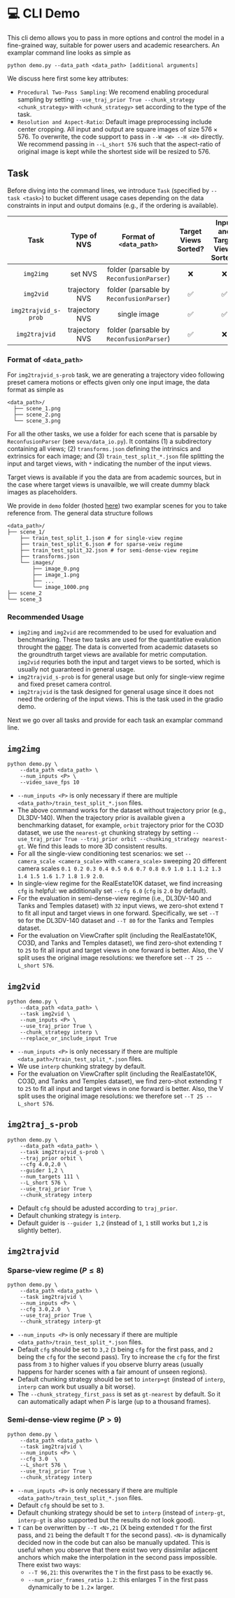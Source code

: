 # :computer: CLI Demo

This cli demo allows you to pass in more options and control the model in a fine-grained way, suitable for power users and academic researchers. An examplar command line looks as simple as 
```
python demo.py --data_path <data_path> [additional arguments]
```

We discuss here first some key attributes:
- `Procedural Two-Pass Sampling`: We recomend enabling procedural sampling by setting `--use_traj_prior True --chunk_strategy <chunk_strategy>` with `<chunk_strategy>` set according to the type of the task.
- `Resolution and Aspect-Ratio`: Default image preprocessing include center cropping. All input and output are square images of size $576\times 576$. To overwrite, the code support to pass in `--W <W> --H <H>` directly. We recommend passing in `--L_short 576` such that the aspect-ratio of original image is kept while the shortest side will be resized to $576$.

## Task

Before diving into the command lines, we introduce `Task` (specified by `--task <task>`) to bucket different usage cases depending on the data constraints in input and output domains (e.g., if the ordering is available).

| Task | Type of NVS | Format of `<data_path>` | Target Views Sorted? | Input and Target Views Sorted? | Recommended Usage |
|:--------:|:--------:|:--------:|:--------:|:--------:| :--------:| 
| `img2img`   | set NVS     | folder (parsable by `ReconfusionParser`)     | :x:     | :x:     | evaluation, benchmarking |
| `img2vid`    | trajectory NVS     | folder (parsable by `ReconfusionParser`)     | :white_check_mark:     | :white_check_mark:     | evaluation, benchmarking
| `img2trajvid_s-prob`    | trajectory NVS     | single image     | :white_check_mark:     | :white_check_mark:     | general |
| `img2trajvid`    | trajectory NVS     | folder (parsable by `ReconfusionParser`)     | :white_check_mark:     | :x:    | general |

### Format of `<data_path>`

For `img2trajvid_s-prob` task, we are generating a trajectory video following preset camera motions or effects given only one input image, the data format as simple as

```
<data_path>/
  ├── scene_1.png
  ├── scene_2.png
  └── scene_3.png
```

For all the other tasks, we use a folder for each scene that is parsable by `ReconfusionParser` (see `seva/data_io.py`). It contains (1) a subdirectory containing all views; (2) `transforms.json` defining the intrinsics and extrinsics for each image; and (3) `train_test_split_*.json` file splitting the input and target views, with `*` indicating the number of the input views.

Target views is available if you the data are from academic sources, but in the case where target views is unavailble, we will create dummy black images as placeholders.

We provide in `demo` folder (hosted <a href="">here</a>) two examplar scenes for you to take reference from. The general data structure follows
```
<data_path>/
├── scene_1/
    ├── train_test_split_1.json # for single-view regime
    ├── train_test_split_6.json # for sparse-veiw regime
    ├── train_test_split_32.json # for semi-dense-view regime
    ├── transforms.json
    └── images/
        ├── image_0.png
        ├── image_1.png
        ├── ...
        └── image_1000.png
├── scene_2
└── scene_3
```

### Recommended Usage
- `img2img` and `img2vid` are recommended to be used for evaluation and benchmarking. These two tasks are used for the quantitative evalution throught the <a href="https://arxiv.org/abs/0000.0000">paper</a>. The data is converted from academic datasets so the groundtruth target views are available for metric computation. `img2vid` requries both the input and target views to be sorted, which is usually not guaranteed in general usage.
- `img2trajvid_s-prob` is for general usage but only for single-view regime and fixed preset camera control.
- `img2trajvid` is the task designed for general usage since it does not need the ordering of the input views. This is the task used in the gradio demo.

Next we go over all tasks and provide for each task an examplar command line.

## `img2img`

```
python demo.py \
    --data_path <data_path> \
    --num_inputs <P> \ 
    --video_save_fps 10
```

- `--num_inputs <P>` is only necessary if there are multiple `<data_path>/train_test_split_*.json` files.
- The above command works for the dataset without trajectory prior (e.g., DL3DV-140). When the trajectory prior is available given a benchmarking dataset, for example, `orbit` trajectory prior for the CO3D dataset, we use the `nearest-gt` chunking strategy by setting `--use_traj_prior True --traj_prior orbit --chunking_strategy nearest-gt`. We find this leads to more 3D consistent results.
- For all the single-view conditioning test scenarios: we set `--camera_scale <camera_scale>` with `<camera_scale>` sweeping 20 different camera scales `0.1 0.2 0.3 0.4 0.5 0.6 0.7 0.8 0.9 1.0 1.1 1.2 1.3 1.4 1.5 1.6 1.7 1.8 1.9 2.0`.
- In single-view regime for the RealEstate10K dataset, we find increasing `cfg` is helpful: we additionally set `--cfg 6.0` (`cfg` is `2.0` by default).
- For the evaluation in semi-dense-view regime (i.e., DL3DV-140 and Tanks and Temples dataset) with `32` input views, we zero-shot extend `T` to fit all input and target views in one forward. Specifically, we set `--T 90` for the DL3DV-140 dataset and `--T 80` for the Tanks and Temples dataset.
- For the evaluation on ViewCrafter split (including the RealEastate10K, CO3D, and Tanks and Temples dataset), we find zero-shot extending `T` to `25` to fit all input and target views in one forward is better. Also, the V split uses the original image resolutions: we therefore set `--T 25 --L_short 576`.


## `img2vid`

```
python demo.py \
    --data_path <data_path> \
    --task img2vid \
    --num_inputs <P> \
    --use_traj_prior True \
    --chunk_strategy interp \
    --replace_or_include_input True
```

- `--num_inputs <P>` is only necessary if there are multiple `<data_path>/train_test_split_*.json` files.
- We use `interp` chunking strategy by default.
- For the evaluation on ViewCrafter split (including the RealEastate10K, CO3D, and Tanks and Temples dataset), we find zero-shot extending `T` to `25` to fit all input and target views in one forward is better. Also, the V split uses the original image resolutions: we therefore set `--T 25 --L_short 576`.

## `img2traj_s-prob`

```
python demo.py \
    --data_path <data_path> \
    --task img2trajvid_s-prob \
    --traj_prior orbit \
    --cfg 4.0,2.0 \
    --guider 1,2 \
    --num_targets 111 \
    --L_short 576 \
    --use_traj_prior True \
    --chunk_strategy interp
```
- Default `cfg` should be adusted according to `traj_prior`. 
- Default chunking strategy is `interp`. 
- Default guider is `--guider 1,2` (instead of `1`, `1` still works but `1,2` is slightly better).

## `img2trajvid`

### Sparse-view regime ($P\leq 8$)

```
python demo.py \    
    --data_path <data_path> \
    --task img2trajvid \
    --num_inputs <P> \                       
    --cfg 3.0,2.0  \
    --use_traj_prior True \
    --chunk_strategy interp-gt
```

- `--num_inputs <P>` is only necessary if there are multiple `<data_path>/train_test_split_*.json` files.
- Default `cfg` should be set to `3,2` (`3` being `cfg` for the first pass, and `2` being the `cfg` for the second pass). Try to increase the `cfg` for the first pass from `3` to higher values if you observe blurry areas (usually happens for harder scenes with a fair amount of unseen regions).
- Default chunking strategy should be set to `interp+gt` (instead of `interp`, `interp` can work but usually a bit worse).
- The `--chunk_strategy_first_pass` is set as `gt-nearest` by default. So it can automatically adapt when $P$ is large (up to a thousand frames).


### Semi-dense-view regime ($P>9$)
```
python demo.py \
    --data_path <data_path> \
    --task img2trajvid \
    --num_inputs <P> \
    --cfg 3.0  \
    --L_short 576 \
    --use_traj_prior True \
    --chunk_strategy interp
```

- `--num_inputs <P>` is only necessary if there are multiple `<data_path>/train_test_split_*.json` files.
- Default `cfg` should be set to `3`.
- Default chunking strategy should be set to `interp` (instead of `interp-gt`, `interp-gt` is also supported but the results do not look good).
- `T` can be overwritten by `--T <N>,21` (X being extended `T` for the first pass, and `21` being the default `T` for the second pass). `<N>` is dynamically decided now in the code but can also be manually updated. This is useful when you observe that there exist two very dissimilar adjacent anchors which make the interpolation in the second pass impossible. There exist two ways:
    - `--T 96,21`: this overwrites the `T` in the first pass to be exactly `96`.
    - `--num_prior_frames_ratio 1.2`: this enlarges T in the first pass dynamically to be `1.2`$\times$ larger.